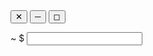 
<link rel="stylesheet" type="text/css" href="static/css/style.css"/>
<style>
  @font-face {
      font-family: Ubuntu;
      src: url("static/fonts/Ubuntu-B.ttf");
  }
  @font-face {
      font-family: Ubuntu_Mono;
      src: url("static/fonts/UbuntuMono-B.ttf");
  }
</style>
<main id="container">
<div id="terminal">
  <section id="terminal_bar">
    <div id="bar_buttons">
      <button class="bar_button" id="bar_button_exit">&#10005;</button>
      <button class="bar_button">&#9472;</button>
      <button class="bar_button">&#9723;</button>
    </div>
    <p id="bar_user"></p>
  </section>
  <!-- Terminal Body -->
  <section id="terminal_body">
    <div id="terminal_body_content">
    </div>
    <div id="terminal_prompt">
      <span id="terminal_prompt_user"></span>
      <span id="terminal_prompt_location">~</span>
      <span id="terminal_prompt_bling">$</span>
      <input id="terminal_prompt_input"></input>
      <span id="terminal_prompt_cursor"></span>
    </div>
  </section>
</div>
<script src='static/js/main.js'></script>
</main>

